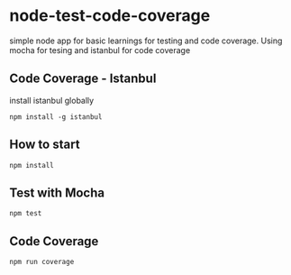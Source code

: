 # node-test-code-coverage
simple node app for basic learnings for testing and code coverage. Using mocha for tesing and istanbul for code coverage

## Code Coverage - Istanbul
install istanbul globally

```
npm install -g istanbul
```

## How to start
```
npm install
```

## Test with Mocha
```
npm test
```

## Code Coverage
```
npm run coverage
```